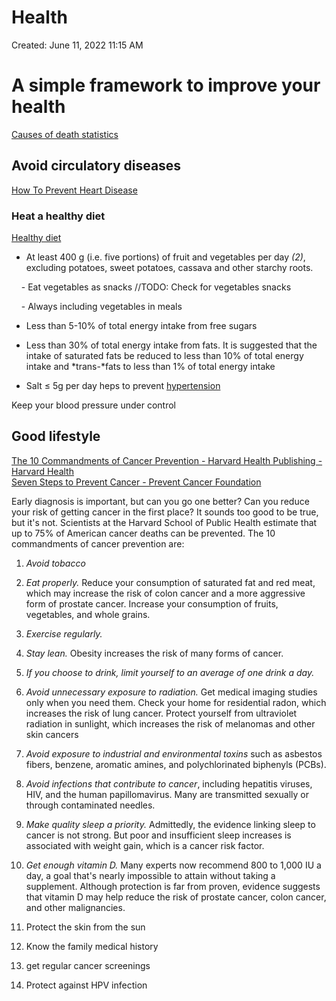 # Health

  

Created: June 11, 2022 11:15 AM

  

# A simple framework to improve your health
  

[Causes of death statistics](https://ec.europa.eu/eurostat/statistics-explained/index.php?title=Causes_of_death_statistics#Major_causes_of_death_in_the_EU_in_2017)


## Avoid circulatory diseases
[How To Prevent Heart Disease](https://health.clevelandclinic.org/four-factors-that-can-help-prevent-heart-disease/)


### Heat a healthy diet
[Healthy diet](https://www.who.int/news-room/fact-sheets/detail/healthy-diet)

  
- At least 400 g (i.e. five portions) of fruit and vegetables per day *(2)*, excluding potatoes, sweet potatoes, cassava and other starchy roots.

    - Eat vegetables as snacks //TODO: Check for vegetables snacks

    - Always including vegetables in meals

- Less than 5-10% of total energy intake from free sugars

- Less than 30% of total energy intake from fats. It is suggested that the intake of saturated fats be reduced to less than 10% of total energy intake and *trans-*fats to less than 1% of total energy intake

- Salt ≤ 5g per day heps to prevent [hypertension](https://www.who.int/news-room/fact-sheets/detail/hypertension)

Keep your blood pressure under control
  

## Good lifestyle

  

[The 10 Commandments of Cancer Prevention - Harvard Health Publishing - Harvard Health](https://www.health.harvard.edu/newsletter_article/the-10-commandments-of-cancer-prevention)  
[Seven Steps to Prevent Cancer - Prevent Cancer Foundation](https://www.preventcancer.org/education/seven-steps-to-prevent-cancer/)


Early diagnosis is important, but can you go one better? Can you reduce your risk of getting cancer in the first place? It sounds too good to be true, but it's not. Scientists at the Harvard School of Public Health estimate that up to 75% of American cancer deaths can be prevented. The 10 commandments of cancer prevention are:

  

1. *Avoid tobacco* 

2. *Eat properly.* Reduce your consumption of saturated fat and red meat, which may increase the risk of colon cancer and a more aggressive form of prostate cancer. Increase your consumption of fruits, vegetables, and whole grains.

3. *Exercise regularly.* 

4. *Stay lean.* Obesity increases the risk of many forms of cancer.

5. *If you choose to drink, limit yourself to an average of one drink a day.* 

6. *Avoid unnecessary exposure to radiation.* Get medical imaging studies only when you need them. Check your home for residential radon, which increases the risk of lung cancer. Protect yourself from ultraviolet radiation in sunlight, which increases the risk of melanomas and other skin cancers

7. *Avoid exposure to industrial and environmental toxins* such as asbestos fibers, benzene, aromatic amines, and polychlorinated biphenyls (PCBs).

8. *Avoid infections that contribute to cancer*, including hepatitis viruses, HIV, and the human papillomavirus. Many are transmitted sexually or through contaminated needles.

9. *Make quality sleep a priority.* Admittedly, the evidence linking sleep to cancer is not strong. But poor and insufficient sleep increases is associated with weight gain, which is a cancer risk factor.

10. *Get enough vitamin D.* Many experts now recommend 800 to 1,000 IU a day, a goal that's nearly impossible to attain without taking a supplement. Although protection is far from proven, evidence suggests that vitamin D may help reduce the risk of prostate cancer, colon cancer, and other malignancies.

11. Protect the skin from the sun

12. Know the family medical history

13. get regular cancer screenings

14. Protect against HPV infection
